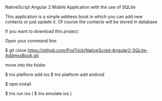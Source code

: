 NativeScript Angular 2 Mobile Application with the use of SQLite

This application is a simple address book in which you can add new contacts or just update it. Of course the contacts will be stored in database

If you want to download this project:

Open your command line:

$ git clone https://github.com/PosTrick/NativeScript-Angular2-SQLite-AddressBook.git

move into the folder

$ tns platform add ios
$ tns platform add android

$ npm install

$ tns run ios
( $ tns emulate ios )

